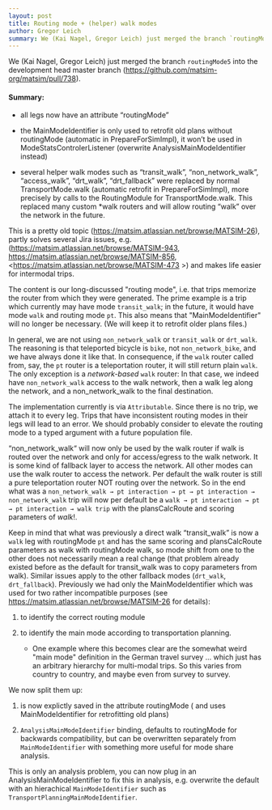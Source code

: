 ```yaml
---
layout: post
title: Routing mode + (helper) walk modes
author: Gregor Leich
summary: We (Kai Nagel, Gregor Leich) just merged the branch `routingMode5` into the development head master branch. This is a pretty old topic, partly solves several Jira issues, and makes life easier for intermodal trips.
---
```


We (Kai Nagel, Gregor Leich) just merged the branch `routingMode5` into the development head master branch (<https://github.com/matsim-org/matsim/pull/738>).

#### Summary:

- all legs now have an attribute “routingMode”

- the MainModeIdentifier is only used to retrofit old plans without routingMode (automatic in PrepareForSimImpl), it won’t be used in ModeStatsControlerListener (overwrite AnalysisMainModeIdentifier instead)

- several helper walk modes such as “transit_walk”, “non_network_walk”, “access_walk”, “drt_walk”, “drt_fallback” were replaced by normal TransportMode.walk (automatic retrofit in PrepareForSimImpl), more precisely by calls to the RoutingModule for TransportMode.walk. This replaced many custom *walk routers and will allow routing “walk” over the network in the future.

This is a pretty old topic (<https://matsim.atlassian.net/browse/MATSIM-26>), partly solves several Jira issues, e.g. (<https://matsim.atlassian.net/browse/MATSIM-943>, <https://matsim.atlassian.net/browse/MATSIM-856>, <https://matsim.atlassian.net/browse/MATSIM-473 >) and makes life easier for intermodal trips.

The content is our long-discussed "routing mode", i.e. that trips memorize the router from which they were generated. The prime example is a trip which currently may have mode `transit_walk`; in the future, it would have mode `walk` and routing mode `pt`. This also means that "MainModeIdentifier" will no longer be necessary. (We will keep it to retrofit older plans files.)

In general, we are not using `non_network_walk` or `transit_walk` or `drt_walk`. The reasoning is that teleported bicycle is `bike`, not `non_network_bike`, and we have always done it like that. In consequence, if the `walk` router called from, say, the `pt` router is a teleportation router, it will still return plain `walk`. The only exception is a _network-based_ `walk` router: In that case, we indeed have `non_network_walk` access to the walk network, then a walk leg along the network, and a non_network_walk to the final destination.

The implementation currently is via `Attributable`. Since there is no trip, we attach it to every leg. Trips that have inconsistent routing modes in their legs will lead to an error. We should probably consider to elevate the routing mode to a typed argument with a future population file.

“non_network_walk“ will now only be used by the walk router if walk is routed over the network and only for access/egress to the walk network. It is some kind of fallback layer to access the network. All other modes can use the walk router to access the network. Per default the walk router is still a pure teleportation router NOT routing over the network. So in the end what was a `non_network_walk → pt interaction → pt → pt interaction → non_network_walk` trip will now per default be a `walk → pt interaction → pt → pt interaction → walk trip` with the plansCalcRoute and scoring parameters of _walk_!. 

Keep in mind that what was previously a direct walk “transit_walk”  is now a `walk` leg with routingMode `pt` and has the same scoring and plansCalcRoute parameters as walk with routingMode walk, so mode shift from one to the other does not necessarily mean a real change (that problem already existed before as the default for transit_walk was to copy parameters from walk). Similar issues apply to the other fallback modes (`drt_walk`, `drt_fallback`). Previously we had only the MainModeIdentifier which was used for two rather incompatible purposes (see <https://matsim.atlassian.net/browse/MATSIM-26> for details):

1. to identify the correct routing module

2. to identify the main mode according to transportation planning.
    - One example where this becomes clear are the somewhat weird "main mode" definition in the German travel survey ... which just has an arbitrary hierarchy for multi-modal trips. So this varies from country to country, and maybe even from survey to survey.

We now split them up:

1. is now explictly saved in the attribute routingMode ( and uses MainModeIdentifier for retrofitting old plans)

2. `AnalysisMainModeIdentifier` binding, defaults to routingMode for backwards compatibility, but can be overwritten separately from `MainModeIdentifier` with something more useful for mode share analysis.

This is only an analysis problem, you can now plug in an AnalysisMainModeIdentifier to fix this in analysis, e.g. overwrite the default with an hierachical `MainModeIdentifier` such as `TransportPlanningMainModeIdentifier`. 
